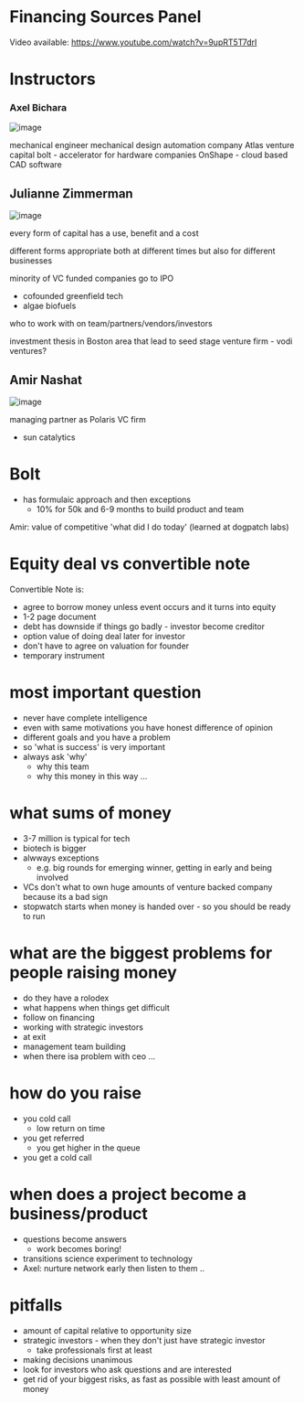 # Financing Sources Panel

Video available: https://www.youtube.com/watch?v=9upRT5T7drI

# Instructors

### Axel Bichara

![image](https://user-images.githubusercontent.com/62838185/152224043-afc7baa8-9bf9-4558-b2d4-1bbca5fcf4a7.png)

mechanical engineer
mechanical design automation company
Atlas venture capital
bolt - accelerator for hardware companies
OnShape - cloud based CAD software


## Julianne Zimmerman

![image](https://user-images.githubusercontent.com/62838185/152223858-280dcf21-9042-4e83-acba-a69398ee1374.png)

every form of capital has a use, benefit and a cost

different forms appropriate both at different times but also for different businesses

minority of VC funded companies go to IPO

- cofounded greenfield tech
- algae biofuels

who to work with on team/partners/vendors/investors

investment thesis in Boston area that lead to seed stage venture firm - vodi ventures?


## Amir Nashat

![image](https://user-images.githubusercontent.com/62838185/152224315-afa2eb49-db0e-41fd-aa5d-131d99521ab0.png)

managing partner as Polaris VC firm

- sun catalytics


# Bolt

- has formulaic approach and then exceptions
  - 10% for 50k and 6-9 months to build product and team

Amir: value of competitive 'what did I do today' (learned at dogpatch labs)

# Equity deal vs convertible note

Convertible Note is:
- agree to borrow money unless event occurs and it turns into equity
- 1-2 page document
- debt has downside if things go badly - investor become creditor
- option value of doing deal later for investor
- don't have to agree on valuation for founder
- temporary instrument

# most important question

- never have complete intelligence
- even with same motivations you have honest difference of opinion
- different goals and you have a problem
- so 'what is success' is very important
- always ask 'why'
  - why this team
  - why this money in this way ...

# what sums of money

- 3-7 million is typical for tech
- biotech is bigger
- alwways exceptions
  - e.g. big rounds for emerging winner, getting in early and being involved
- VCs don't what to own huge amounts of venture backed company because its a bad sign
- stopwatch starts when money is handed over - so you should be ready to run

# what are the biggest problems for people raising money

- do they have a rolodex
- what happens when things get difficult
- follow on financing
- working with strategic investors
- at exit
- management team building
- when there isa problem with ceo ...

# how do you raise

- you cold call
  - low return on time
- you get referred
  - you get higher in the queue
- you get a cold call

# when does a project become a business/product

- questions become answers
  - work becomes boring!
- transitions science experiment to technology
- Axel: nurture network early then listen to them .. 

# pitfalls

- amount of capital relative to opportunity size
- strategic investors - when they don't just have strategic investor
  - take professionals first at least
- making decisions unanimous
- look for investors who ask questions and are interested
- get rid of your biggest risks, as fast as possible with least amount of money
